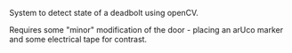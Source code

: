 System to detect state of a deadbolt using openCV.

Requires some "minor" modification of the door - placing an arUco marker and some electrical tape for contrast.
